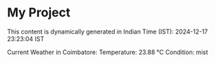 # My Project

This content is dynamically generated in Indian Time (IST): 2024-12-17 23:23:04 IST


Current Weather in Coimbatore:
Temperature: 23.88 °C
Condition: mist
